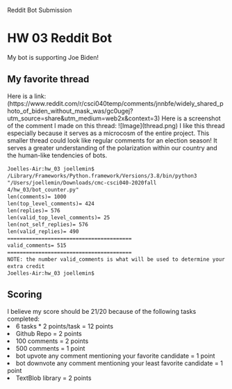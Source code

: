 Reddit Bot Submission
<h1> HW 03 Reddit Bot </h1>
My bot is supporting Joe Biden!
<h2> My favorite thread </h2>
Here is a link: (https://www.reddit.com/r/csci040temp/comments/jnnbfe/widely_shared_photo_of_biden_without_mask_was/gc0ugej?utm_source=share&utm_medium=web2x&context=3)
Here is a screenshot of the comment I made on this thread:
![Image](thread.png)
I like this thread especially because it serves as a microcosm of the entire project. This smaller thread could look like regular comments for an election season! It serves a greater understanding of the polarization within our country and the human-like tendencies of bots. 

```
Joelles-Air:hw_03 joellemin$ /Library/Frameworks/Python.framework/Versions/3.8/bin/python3 "/Users/joellemin/Downloads/cmc-csci040-2020fall 4/hw_03/bot_counter.py"
len(comments)= 1000
len(top_level_comments)= 424
len(replies)= 576
len(valid_top_level_comments)= 25
len(not_self_replies)= 576
len(valid_replies)= 490
========================================
valid_comments= 515
========================================
NOTE: the number valid_comments is what will be used to determine your extra credit
Joelles-Air:hw_03 joellemin$ 
```
<h2> Scoring </h2>
I believe my score should be 21/20 because of the following tasks completed:
<li> 6 tasks * 2 points/task = 12 points </li>
<li> Github Repo = 2 points </li>
<li> 100 comments = 2 points </li>
<li> 500 comments = 1 point </li>
<li> bot upvote any comment mentioning your favorite candidate = 1 point </li>
<li> bot downvote any comment mentioning your least favorite candidate = 1 point </li>
<li> TextBlob library = 2 points </li>
